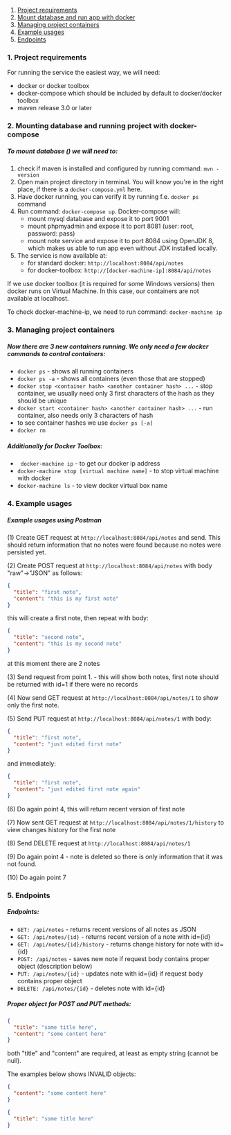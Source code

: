 1. [Project requirements](#easy-requirements) 
2. [Mount database and run app with docker](#dockerize)
3. [Managing project containers](#container-management)
4. [Example usages](#example-usages)
5. [Endpoints](#endpoints)

### <a name="easy-requirements"></a> 1. Project requirements
For running the service the easiest way, we will need:
- docker or docker toolbox
- docker-compose which should be included by default to docker/docker toolbox
- maven release 3.0 or later

### <a name="dockerize"></a> 2. Mounting database and running project with docker-compose
##### To mount database () we will need to:
1. check if maven is installed and configured by running command: ```mvn -version```
2. Open main project directory in terminal. You will know you're in the right place, if there is a ```docker-compose.yml``` here. 
3. Have docker running, you can verify it by running f.e. ```docker ps``` command
4. Run command: ```docker-compose up```. Docker-compose will:
    - mount mysql database and expose it to port 9001
    - mount phpmyadmin and expose it to port 8081 (user: root, password: pass)
    - mount note service and expose it to port 8084 using OpenJDK 8, which makes us able to run app even without JDK installed locally.   
5. The service is now available at:
    - for standard docker: ```http://localhost:8084/api/notes```
    - for docker-toolbox: ```http://[docker-machine-ip]:8084/api/notes```

If we use docker toolbox (it is required for some Windows versions) then docker runs on Virtual Machine. 
In this case, our containers are not available at localhost.

To check docker-machine-ip, we need to run command: ```docker-machine ip```

### <a name="container-management"></a> 3. Managing project containers
##### Now there are 3 new containers running. We only need a few docker commands to control containers:
- ```docker ps``` - shows all running containers
- ```docker ps -a``` - shows all containers (even those that are stopped)
- ```docker stop <container hash> <another container hash> ...``` - stop container, we usually need only 3 first characters of the hash as they should be unique
- ```docker start <container hash> <another container hash> ...``` - run container, also needs only 3 characters of hash
- to see container hashes we use ```docker ps [-a]```
- ```docker rm ```

##### Additionally for Docker Toolbox:
- ``` docker-machine ip``` - to get our docker ip address
- ```docker-machine stop [virtual machine name]``` - to stop virtual machine with docker
- ```docker-machine ls``` - to view docker virtual box name

### <a name="example-usages"></a> 4. Example usages
##### Example usages using Postman
(1) Create GET request at ```http://localhost:8084/api/notes``` and send.
This should return information that no notes were found because no notes were persisted yet.  

(2) Create POST request at ```http://localhost:8084/api/notes``` with body "raw"->"JSON" as follows:
```json
{
  "title": "first note",
  "content": "this is my first note"
}
```
this will create a first note, then repeat with body:
```json
{
  "title": "second note",
  "content": "this is my second note"
}
```
at this moment there are 2 notes

(3) Send request from point 1. - this will show both notes, first note should be returned with id=1 if there were no records

(4) Now send GET request at ```http://localhost:8084/api/notes/1``` to show only the first note.

(5) Send PUT request at ```http://localhost:8084/api/notes/1``` with body:
```json
{
  "title": "first note",
  "content": "just edited first note"
}
```
and immediately:
```json
{
  "title": "first note",
  "content": "just edited first note again"
}
```
(6) Do again point 4, this will return recent version of first note

(7) Now sent GET request at ```http://localhost:8084/api/notes/1/history``` to view changes history for the first note

(8) Send DELETE request at ```http://localhost:8084/api/notes/1``` 

(9) Do again point 4 - note is deleted so there is only information that it was not found.

(10) Do again point 7

### <a name="endpoints"></a> 5. Endpoints
##### Endpoints:
- ```GET: /api/notes``` - returns recent versions of all notes as JSON
- ```GET: /api/notes/{id}``` - returns recent version of a note with id={id}
- ```GET: /api/notes/{id}/history``` - returns change history for note with id={id}
- ```POST: /api/notes``` - saves new note if request body contains proper object (description below)
- ```PUT: /api/notes/{id}``` - updates note with id={id} if request body contains proper object
- ```DELETE: /api/notes/{id}``` - deletes note with id={id}

##### Proper object for POST and PUT methods:
```json
{
  "title": "some title here",
  "content": "some content here"
}
```
both "title" and "content" are required, at least as empty string (cannot be null).

The examples below shows INVALID objects:
```json
{
  "content": "some content here"
}
```
```json
{
  "title": "some title here"
}
```